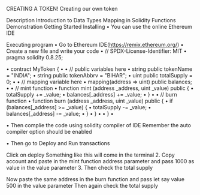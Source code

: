 CREATING A TOKEN!
Creating our own token

Description
Introduction to Data Types
Mapping in Solidity
Functions Demonstration
Getting Started
Installing
• You can use the online Ethereum IDE

Executing program
• Go to Ethereum IDE(https://remix.ethereum.org/)
• Create a new file and write your code • // SPDX-License-Identifier: MIT • pragma solidity 0.8.25;

• contract MyToken { • • // public variables here • string public tokenName = "INDIA"; 
• string public tokenAbbrv = "BIHAR"; • uint public totalSupply = 0; • • 
// mapping variable here • mapping(address => uint) public balances; • • 
// mint function • function mint (address _address, uint _value) public { • totalSupply += _value; • balances[_address] += _value; • } •
• // burn function • function burn (address _address, uint _value) public { • if (balances[_address] >= _value) 
{ • totalSupply -= _value; • balances[_address] -= _value; • } • } •
• } •

• Then complie the code using solidity compiler of IDE Remember the auto compiler option should be enabled

• Then go to Deploy and Run transactions

Click on deploy
Something like this will come in the terminal 2. Copy account and paste in the mint function address parameter and pass 1000 as value in the value parameter 3. 
Then check the total supply

Now paste the same address in the burn function and pass let say value 500 in the value parameter
Then again check the total supply

